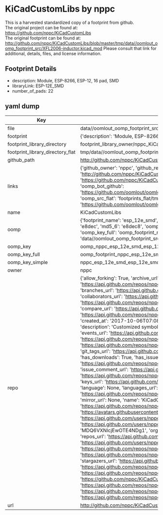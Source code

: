 # KiCadCustomLibs by nppc  
This is a harvested standardized copy of a footprint from github.  
The original project can be found at:  
https://github.com/nppc/KiCadCustomLibs  
The original footprint can be found at:
http://github.com/nppc/KiCadCustomLibs/blob/master/tmp/data//oomlout_oomp_footprint_src/XFL2006-inductor.kicad_mod
Please consult that link for additional, details, files, and license information.  
## Footprint Details
* description: Module, ESP-8266, ESP-12, 16 pad, SMD  
* libraryLink: ESP-12E_SMD  
* number_of_pads: 22  
## yaml dump  
| Key | Value |  
| --- | --- |  
| file | data//oomlout_oomp_footprint_src/KiCadCustomLibs/ESP-12E_SMD.kicad_mod |  
| footprint | {'description': 'Module, ESP-8266, ESP-12, 16 pad, SMD', 'libraryLink': 'ESP-12E_SMD', 'number_of_pads': 22} |  
| footprint_library_directory | footprint_library_owner/nppc_KiCadCustomLibs |  
| footprint_library_directory_flat | tmp/data//oomlout_oomp_footprint_src/footprints_flat/nppc_esp_12e_smd_esp_12e_smd/working |  
| github_path | http://github.com/nppc/KiCadCustomLibs/blob/master/tmp/data//oomlout_oomp_footprint_src/ESP-12E_SMD.kicad_mod |  
| links | {'github_owner': 'nppc', 'github_repo_name': 'KiCadCustomLibs', 'github_src': 'http://github.com/nppc/KiCadCustomLibs/blob/master/tmp/data//oomlout_oomp_footprint_src/XFL2006-inductor.kicad_mod', 'github_src_repo': 'https://github.com/nppc/KiCadCustomLibs', 'oomp_bot': 'tmp/data//oomlout_oomp_footprint_src/footprints/nppc_esp_12e_smd_esp_12e_smd/working', 'oomp_bot_github': 'https://github.com/oomlout/oomlout_oomp_footprint_bot/tree/main/tmp/data//oomlout_oomp_footprint_src/footprints/nppc_esp_12e_smd_esp_12e_smd/working', 'oomp_src_flat': 'footprints_flat/tmp/data//oomlout_oomp_footprint_src/footprints_flat/nppc_esp_12e_smd_esp_12e_smd/working', 'oomp_src_flat_github': 'https://github.com/oomlout/oomlout_oomp_footprint_src/tree/main/tmp/data//oomlout_oomp_footprint_src/footprints_flat/nppc_esp_12e_smd_esp_12e_smd/working'} |  
| name | KiCadCustomLibs |  
| oomp | {'footprint_name': 'esp_12e_smd', 'library_name': 'esp_12e_smd_kicad_mod', 'md5': 'e8dec84de8aed5450bec6a9576882717', 'md5_10': 'e8dec84de8', 'md5_5': 'e8dec', 'md5_6': 'e8dec8', 'oomp_key': 'oomp_nppc_esp_12e_smd_esp_12e_smd', 'oomp_key_extra': 'oomp_footprint_nppc_esp_12e_smd_esp_12e_smd', 'oomp_key_full': 'oomp_footprint_nppc_esp_12e_smd_esp_12e_smd_e8dec8', 'oomp_key_simple': 'nppc_esp_12e_smd_esp_12e_smd', 'original_filename': 'data//oomlout_oomp_footprint_src/KiCadCustomLibs/ESP-12E_SMD.kicad_mod', 'owner_name': 'nppc'} |  
| oomp_key | oomp_nppc_esp_12e_smd_esp_12e_smd |  
| oomp_key_full | oomp_footprint_nppc_esp_12e_smd_esp_12e_smd |  
| oomp_key_simple | nppc_esp_12e_smd_esp_12e_smd |  
| owner | nppc |  
| repo | {'allow_forking': True, 'archive_url': 'https://api.github.com/repos/nppc/KiCadCustomLibs/{archive_format}{/ref}', 'archived': False, 'assignees_url': 'https://api.github.com/repos/nppc/KiCadCustomLibs/assignees{/user}', 'blobs_url': 'https://api.github.com/repos/nppc/KiCadCustomLibs/git/blobs{/sha}', 'branches_url': 'https://api.github.com/repos/nppc/KiCadCustomLibs/branches{/branch}', 'clone_url': 'https://github.com/nppc/KiCadCustomLibs.git', 'collaborators_url': 'https://api.github.com/repos/nppc/KiCadCustomLibs/collaborators{/collaborator}', 'comments_url': 'https://api.github.com/repos/nppc/KiCadCustomLibs/comments{/number}', 'commits_url': 'https://api.github.com/repos/nppc/KiCadCustomLibs/commits{/sha}', 'compare_url': 'https://api.github.com/repos/nppc/KiCadCustomLibs/compare/{base}...{head}', 'contents_url': 'https://api.github.com/repos/nppc/KiCadCustomLibs/contents/{+path}', 'contributors_url': 'https://api.github.com/repos/nppc/KiCadCustomLibs/contributors', 'created_at': '2017-10-06T07:08:13Z', 'default_branch': 'master', 'deployments_url': 'https://api.github.com/repos/nppc/KiCadCustomLibs/deployments', 'description': 'Customized symbols and footprints for KiCad', 'disabled': False, 'downloads_url': 'https://api.github.com/repos/nppc/KiCadCustomLibs/downloads', 'events_url': 'https://api.github.com/repos/nppc/KiCadCustomLibs/events', 'fork': False, 'forks': 1, 'forks_count': 1, 'forks_url': 'https://api.github.com/repos/nppc/KiCadCustomLibs/forks', 'full_name': 'nppc/KiCadCustomLibs', 'git_commits_url': 'https://api.github.com/repos/nppc/KiCadCustomLibs/git/commits{/sha}', 'git_refs_url': 'https://api.github.com/repos/nppc/KiCadCustomLibs/git/refs{/sha}', 'git_tags_url': 'https://api.github.com/repos/nppc/KiCadCustomLibs/git/tags{/sha}', 'git_url': 'git://github.com/nppc/KiCadCustomLibs.git', 'has_discussions': False, 'has_downloads': True, 'has_issues': True, 'has_pages': False, 'has_projects': True, 'has_wiki': True, 'homepage': None, 'hooks_url': 'https://api.github.com/repos/nppc/KiCadCustomLibs/hooks', 'html_url': 'https://github.com/nppc/KiCadCustomLibs', 'id': 105976617, 'is_template': False, 'issue_comment_url': 'https://api.github.com/repos/nppc/KiCadCustomLibs/issues/comments{/number}', 'issue_events_url': 'https://api.github.com/repos/nppc/KiCadCustomLibs/issues/events{/number}', 'issues_url': 'https://api.github.com/repos/nppc/KiCadCustomLibs/issues{/number}', 'keys_url': 'https://api.github.com/repos/nppc/KiCadCustomLibs/keys{/key_id}', 'labels_url': 'https://api.github.com/repos/nppc/KiCadCustomLibs/labels{/name}', 'language': None, 'languages_url': 'https://api.github.com/repos/nppc/KiCadCustomLibs/languages', 'license': None, 'merges_url': 'https://api.github.com/repos/nppc/KiCadCustomLibs/merges', 'milestones_url': 'https://api.github.com/repos/nppc/KiCadCustomLibs/milestones{/number}', 'mirror_url': None, 'name': 'KiCadCustomLibs', 'network_count': 1, 'node_id': 'MDEwOlJlcG9zaXRvcnkxMDU5NzY2MTc=', 'notifications_url': 'https://api.github.com/repos/nppc/KiCadCustomLibs/notifications{?since,all,participating}', 'open_issues': 0, 'open_issues_count': 0, 'owner': {'avatar_url': 'https://avatars.githubusercontent.com/u/10918485?v=4', 'events_url': 'https://api.github.com/users/nppc/events{/privacy}', 'followers_url': 'https://api.github.com/users/nppc/followers', 'following_url': 'https://api.github.com/users/nppc/following{/other_user}', 'gists_url': 'https://api.github.com/users/nppc/gists{/gist_id}', 'gravatar_id': '', 'html_url': 'https://github.com/nppc', 'id': 10918485, 'login': 'nppc', 'node_id': 'MDQ6VXNlcjEwOTE4NDg1', 'organizations_url': 'https://api.github.com/users/nppc/orgs', 'received_events_url': 'https://api.github.com/users/nppc/received_events', 'repos_url': 'https://api.github.com/users/nppc/repos', 'site_admin': False, 'starred_url': 'https://api.github.com/users/nppc/starred{/owner}{/repo}', 'subscriptions_url': 'https://api.github.com/users/nppc/subscriptions', 'type': 'User', 'url': 'https://api.github.com/users/nppc'}, 'private': False, 'pulls_url': 'https://api.github.com/repos/nppc/KiCadCustomLibs/pulls{/number}', 'pushed_at': '2022-08-12T16:28:43Z', 'releases_url': 'https://api.github.com/repos/nppc/KiCadCustomLibs/releases{/id}', 'size': 1675, 'ssh_url': 'git@github.com:nppc/KiCadCustomLibs.git', 'stargazers_count': 0, 'stargazers_url': 'https://api.github.com/repos/nppc/KiCadCustomLibs/stargazers', 'statuses_url': 'https://api.github.com/repos/nppc/KiCadCustomLibs/statuses/{sha}', 'subscribers_count': 2, 'subscribers_url': 'https://api.github.com/repos/nppc/KiCadCustomLibs/subscribers', 'subscription_url': 'https://api.github.com/repos/nppc/KiCadCustomLibs/subscription', 'svn_url': 'https://github.com/nppc/KiCadCustomLibs', 'tags_url': 'https://api.github.com/repos/nppc/KiCadCustomLibs/tags', 'teams_url': 'https://api.github.com/repos/nppc/KiCadCustomLibs/teams', 'temp_clone_token': None, 'topics': [], 'trees_url': 'https://api.github.com/repos/nppc/KiCadCustomLibs/git/trees{/sha}', 'updated_at': '2022-05-02T13:47:30Z', 'url': 'https://api.github.com/repos/nppc/KiCadCustomLibs', 'visibility': 'public', 'watchers': 0, 'watchers_count': 0, 'web_commit_signoff_required': False} |  
| url | http://github.com/nppc/KiCadCustomLibs |  


